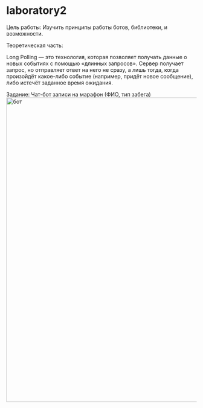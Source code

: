 # laboratory2
Цель работы: Изучить принципы работы ботов, библиотеки, и возможности.

Теоретическая часть:

Long Polling — это технология, которая позволяет получать данные о новых событиях с помощью «длинных запросов». Сервер получает запрос, но отправляет ответ на него не сразу, а лишь тогда, когда произойдёт какое-либо событие (например, придёт новое сообщение), либо истечёт заданное время ожидания.

Задание: Чат-бот записи на марафон (ФИО, тип забега)
<img width="807" alt="бот" src="https://github.com/Nekob1t/laboratory2/assets/97468990/225858dc-ec56-447c-b3a0-9e0d48af2a51">
